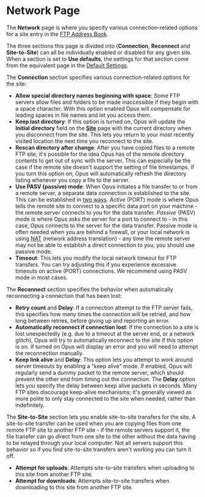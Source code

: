 # Network Page

The **Network** page is where you specify various connection-related options for a site entry in the [FTP Address Book]().

The three sections this page is divided into (**Connection**, **Reconnect** and **Site-to-Site**) can all be individually enabled or disabled for any given site. When a section is set to **Use defaults**, the settings for that section come from the equivalent page in the [Default Settings](default_settings.md).

The **Connection** section specifies various connection-related options for the site:

- **Allow special directory names beginning with space**: Some FTP servers allow files and folders to be made inaccessible if they begin with a space character. With this option enabled Opus will compensate for leading spaces in file names and let you access them.
- **Keep last directory**: If this option is turned on, Opus will update the **Initial directory** field on the **[Site](site_page.md)** page with the current directory when you disconnect from the site. This lets you return to your most recently visited location the next time you reconnect to the site.
- **Rescan directory after change**: After you have copied files to a remote FTP site, it's possible for the idea Opus has of the remote directory contents to get out of sync with the server. This can especially be the case if the remote site doesn't support the setting of file timestamps. If you turn this option on, Opus will automatically refresh the directory listing whenever you copy a file to the server.
- **Use PASV (passive) mode**: When Opus initiates a file transfer to or from a remote server, a separate data connection is established to the site. This can be established in [two ways](http://en.wikipedia.org/wiki/FTP#Protocol_overview). *Active* (PORT) mode is where Opus tells the remote site to connect to a specific data port on your machine - the remote server connects to you for the data transfer. *Passive* (PASV) mode is where Opus asks the server for a port to connect to - in this case, Opus connects to the server for the data transfer. Passive mode is often needed when you are behind a firewall, or your local network is using [NAT](http://en.wikipedia.org/wiki/NAT) (network address translation) - any time the remote server may not be able to establish a direct connection to you, you should use passive mode.
- **Timeout**: This lets you modify the local network timeout for FTP transfers. You can try adjusting this if you experience excessive timeouts on active (PORT) connections. We recommend using PASV mode in most cases.

The **Reconnect** section specifies the behavior when automatically reconnecting a connection that has been lost:

- **Retry count** and **Delay**: If a connection attempt to the FTP server fails, this specifies how many times the connection will be retried, and how long between retries, before giving up and reporting an error.
- **Automatically reconnect if connection lost**: If the connection to a site is lost unexpectedly (e.g. due to a timeout at the server end, or a network glitch), Opus will try to automatically reconnect to the site if this option is on. If turned on Opus will display an error and you will need to attempt the reconnection manually.
- **Keep link alive** and **Delay**: This option lets you attempt to work around server timeouts by enabling a "keep alive" mode. If enabled, Opus will regularly send a dummy packet to the remote server, which should prevent the other end from timing out the connection. The **Delay** option lets you specify the delay between keep alive packets in seconds. Many FTP sites discourage keep-alive mechanisms; it's generally viewed as more polite to only stay connected to the site when needed, rather than indefinitely.

The **Site-to-Site** section lets you enable site-to-site transfers for the site. A site-to-site transfer can be used when you are copying files from one remote FTP site to another FTP site - if the remote servers support it, the file transfer can go direct from one site to the other without the data having to be relayed through your local computer. Not all servers support this behavior so if you find site-to-site transfers aren't working you can turn it off.

- **Attempt for uploads**: Attempts site-to-site transfers when uploading to this site from another FTP site.
- **Attempt for downloads**: Attempts site-to-site transfers when downloading to this site from another FTP site.

 
